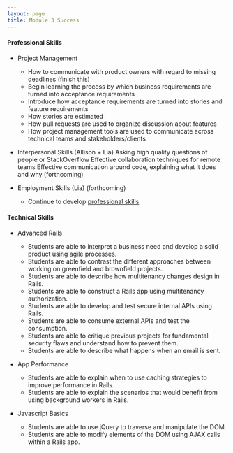 ```yaml
---
layout: page
title: Module 3 Success
---
```


#### Professional Skills

* Project Management
  * How to communicate with product owners with regard to missing deadlines (finish this) 
  * Begin learning the process by which business requirements are turned into acceptance requirements
  * Introduce how acceptance requirements are turned into stories and feature requirements
  * How stories are estimated
  * How pull requests are used to organize discussion about features
  * How project management tools are used to communicate across technical teams and stakeholders/clients

* Interpersonal Skills (Allison + Lia)
Asking high quality questions of people or StackOverflow
Effective collaboration techniques for remote teams
Effective communication around code, explaining what it does and why
(forthcoming)
* Employment Skills (Lia)
(forthcoming)

  * Continue to develop [professional skills](https://gist.github.com/anonymous/79b0a5b97847a6cdb57caf1f4abad508)

#### Technical Skills

* Advanced Rails
  * Students are able to interpret a business need and develop a solid product using agile processes.
  * Students are able to contrast the different approaches between working on greenfield and brownfield projects.
  * Students are able to describe how multitenancy changes design in Rails.
  * Students are able to construct a Rails app using multitenancy authorization.
  * Students are able to develop and test secure internal APIs using Rails.
  * Students are able to consume external APIs and test the consumption.
  * Students are able to critique previous projects for fundamental security flaws and understand how to prevent them.
  * Students are able to describe what happens when an email is sent.

* App Performance
  * Students are able to explain when to use caching strategies to improve performance in Rails.
  * Students are able to explain the scenarios that would benefit from using background workers in Rails.

* Javascript Basics
  * Students are able to use jQuery to traverse and manipulate the DOM.
  * Students are able to modify elements of the DOM using AJAX calls within a Rails app.
